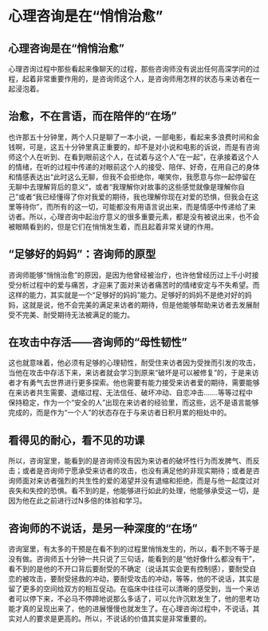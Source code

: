 # 心理咨询是在“悄悄治愈” 

## 心理咨询是在“悄悄治愈”
心理咨询过程中那些看起来像聊天的过程，那些咨询师没有说出任何高深学问的过程，起着非常重要作用的，是咨询师这个人，是咨询师用怎样的状态与来访者在一起浸泡着。

## 治愈，不在言语，而在陪伴的“在场”
也许那五十分钟里，两个人只是聊了一本小说，一部电影，看起来多浪费时间和金钱啊，可是，这五十分钟里真正重要的，却不是对小说和电影的诉说，而是有咨询师这个人在听到、在看到眼前这个人，在试着与这个人“在一起”，在承接着这个人的情绪，在听的过程中传递的对眼前这个人的接受、陪伴、好奇，在用自己的身体和情感表达出“此时这么无聊，但我不会拒绝你，嘲笑你，我愿意与你一起停留在无聊中去理解背后的意义”，或者“我理解你对故事的这些感觉就像是理解你自己”或者“我已经懂得了你对我爱的期待，我也理解你现在对爱的恐惧，但我会在这里等待你”，而所有的这一切，可能都没有用语言说出来，而是情感中传递给了来访者。所以，心理咨询中起治疗意义的很多重要元素，都是没有被说出来，也不会被眼睛看到的，但是它们在悄悄发生着，而且起着非常关键的作用。

## “足够好的妈妈”：咨询师的原型
咨询师能够“悄悄治愈”的原因，是因为他曾经被治疗，也许他曾经历过上千小时接受分析过程中的爱与痛苦，才迎来了面对来访者痛苦时的情绪安定与不失希望。而这样的能力，其实就是一个“足够好的妈妈”能力。足够好的妈妈不是绝对好的妈妈，这就是说，他不会完美的满足来访者的期待，但是他能够帮助来访者去发展耐受不完美、耐受期待无法被满足的能力。

## 在攻击中存活——咨询师的“母性韧性”
这也就意味着，他必须有足够的心理韧性，耐受住来访者因为受挫而引发的攻击，当他在攻击中存活下来，来访者就会学习到原来“破坏是可以被修复”的，于是来访者才有勇气去世界进行更多探索。他也需要有能力接受来访者爱的期待，需要能够在来访者共生需要、退缩过程、无法信任、破坏冲动、自恋冲击.......等等过程中保持稳定，作为一个“安全的人”出现在来访者的经验里，而这些，远不是语言能够完成的，而是作为“一个人”的状态存在于与来访者日积月累的相处中的。

## 看得见的耐心，看不见的功课
所以，咨询室里，能看到的是咨询师没有因为来访者的破坏性行为而发脾气、而反击；或者是咨询师宁愿承受来访者的攻击，也没有满足他的非现实期待；或者是咨询师面对来访者强烈的共生性的爱的渴望并没有退缩和拒绝，而是与他一起度过对丧失和失控的恐惧。看不到的是，他能够进行如此的处理，他能够承受这一切，是因为他在此之前进行过N多倍的体验和学习。

## 咨询师的不说话，是另一种深度的“在场”
咨询室里，有太多的干预是在看不到的过程里悄悄发生的，所以，看不到不等于是没有做。咨询师五十分钟一共只说了三句话，能看到的是“他好像什么都没有干”，看不到的是他的不开口背后要耐受的不确定（说话其实会更有控制感），要耐受自恋的被攻击，要耐受拯救的冲动，要耐受攻击的冲动，等等，他的不说话，其实是留了更多的空间给双方的相互促动。在临床中往往可以清晰的感受到，当一个来访者可以停下来，不必马不停蹄地说那么多话了，可以允许沉默发生了，他的思考功能才真的呈现出来了，他的进展慢慢也就发生了。在心理咨询过程中，不说话，其实对人的要求是更高的。所以，不说话的价值其实是非常重要的。




